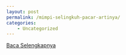 ```yaml
---
layout: post
permalink: /mimpi-selingkuh-pacar-artinya/
categories:
    - Uncategorized
---
```


[Baca Selengkapnya](/07)
